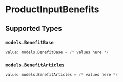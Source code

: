 # ProductInputBenefits


## Supported Types

### `models.BenefitBase`

```python
value: models.BenefitBase = /* values here */
```

### `models.BenefitArticles`

```python
value: models.BenefitArticles = /* values here */
```

